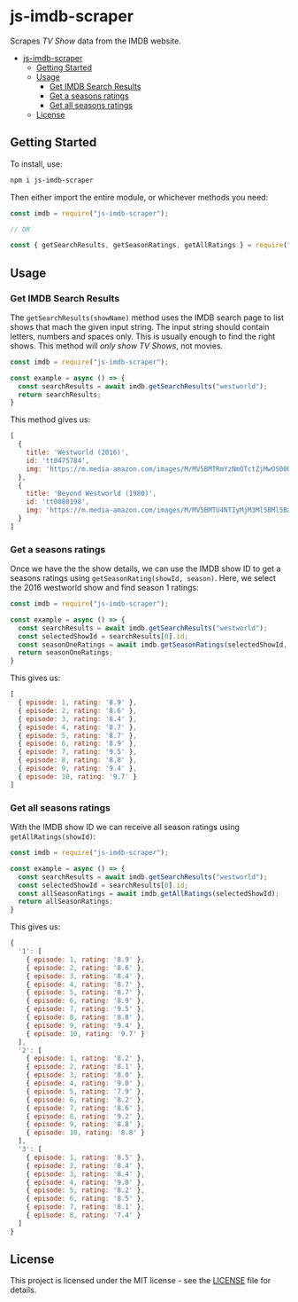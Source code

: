 # js-imdb-scraper

Scrapes *TV Show* data from the IMDB website.

- [js-imdb-scraper](#js-imdb-scraper)
  - [Getting Started](#getting-started)
  - [Usage](#usage)
    - [Get IMDB Search Results](#get-imdb-search-results)
    - [Get a seasons ratings](#get-a-seasons-ratings)
    - [Get all seasons ratings](#get-all-seasons-ratings)
  - [License](#license)

## Getting Started

To install, use:

```bash
npm i js-imdb-scraper
```

Then either import the entire module, or whichever methods you need:

```js
const imdb = require("js-imdb-scraper");

// OR

const { getSearchResults, getSeasonRatings, getAllRatings } = require("js-imdb-scraper");
```

## Usage

### Get IMDB Search Results

The `getSearchResults(showName)` method uses the IMDB search page to list shows that mach the given input string.
The input string should contain letters, numbers and spaces only. This is usually enough to find the right shows.
This method will *only show TV Shows*, not movies.

```js
const imdb = require("js-imdb-scraper");

const example = async () => {
  const searchResults = await imdb.getSearchResults("westworld");
  return searchResults;
}
```

This method gives us:

```js
[
  {
    title: 'Westworld (2016)',
    id: 'tt0475784',
    img: 'https://m.media-amazon.com/images/M/MV5BMTRmYzNmOTctZjMwOS00ODZlLWJiZGQtNDg5NDY5NjE3MTczXkEyXkFqcGdeQXVyMDM2NDM2MQ@@._V1_UX32_CR0,0,32,44_AL_.jpg'
  },
  {
    title: 'Beyond Westworld (1980)',
    id: 'tt0080198',
    img: 'https://m.media-amazon.com/images/M/MV5BMTU4NTIyMjM3Ml5BMl5BanBnXkFtZTgwMDk0OTQ0MzE@._V1_UX32_CR0,0,32,44_AL_.jpg'
  }
]
```

### Get a seasons ratings

Once we have the the show details, we can use the IMDB show ID to get a seasons ratings using `getSeasonRating(showId, season)`. Here, we select the 2016 westworld show and find season 1 ratings:

```js
const imdb = require("js-imdb-scraper");

const example = async () => {
  const searchResults = await imdb.getSearchResults("westworld");
  const selectedShowId = searchResults[0].id;
  const seasonOneRatings = await imdb.getSeasonRatings(selectedShowId, 1);
  return seasonOneRatings;
}
```

This gives us:

```js
[
  { episode: 1, rating: '8.9' },
  { episode: 2, rating: '8.6' },
  { episode: 3, rating: '8.4' },
  { episode: 4, rating: '8.7' },
  { episode: 5, rating: '8.7' },
  { episode: 6, rating: '8.9' },
  { episode: 7, rating: '9.5' },
  { episode: 8, rating: '8.8' },
  { episode: 9, rating: '9.4' },
  { episode: 10, rating: '9.7' }
]
```

### Get all seasons ratings

With the IMDB show ID we can receive all season ratings using `getAllRatings(showId)`:

```js
const imdb = require("js-imdb-scraper");

const example = async () => {
  const searchResults = await imdb.getSearchResults("westworld");
  const selectedShowId = searchResults[0].id;
  const allSeasonRatings = await imdb.getAllRatings(selectedShowId);
  return allSeasonRatings;
}
```

This gives us:

```js
{
  '1': [
    { episode: 1, rating: '8.9' },
    { episode: 2, rating: '8.6' },
    { episode: 3, rating: '8.4' },
    { episode: 4, rating: '8.7' },
    { episode: 5, rating: '8.7' },
    { episode: 6, rating: '8.9' },
    { episode: 7, rating: '9.5' },
    { episode: 8, rating: '8.8' },
    { episode: 9, rating: '9.4' },
    { episode: 10, rating: '9.7' }
  ],
  '2': [
    { episode: 1, rating: '8.2' },
    { episode: 2, rating: '8.1' },
    { episode: 3, rating: '8.0' },
    { episode: 4, rating: '9.0' },
    { episode: 5, rating: '7.9' },
    { episode: 6, rating: '8.2' },
    { episode: 7, rating: '8.6' },
    { episode: 8, rating: '9.2' },
    { episode: 9, rating: '8.8' },
    { episode: 10, rating: '8.8' }
  ],
  '3': [
    { episode: 1, rating: '8.5' },
    { episode: 2, rating: '8.4' },
    { episode: 3, rating: '8.4' },
    { episode: 4, rating: '9.0' },
    { episode: 5, rating: '8.2' },
    { episode: 6, rating: '8.5' },
    { episode: 7, rating: '8.1' },
    { episode: 8, rating: '7.4' }
  ]
}
```

## License

This project is licensed under the MIT license - see the [LICENSE](./LICENSE) file for details.

